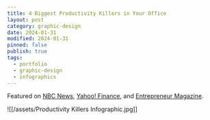 ```yaml
---
title: 4 Biggest Productivity Killers in Your Office
layout: post
category: graphic-design
date: 2024-01-31
modified: 2024-01-31
pinned: false
publish: true
tags:
  - portfolio
  - graphic-design
  - infographics
---
```


Featured on [NBC News](https://www.nbcnews.com/id/wbna55160898), [Yahoo! Finance](https://finance.yahoo.com/news/4-biggest-productivity-killers-office-202000004.html), and [Entrepreneur Magazine](https://www.entrepreneur.com/living/the-4-biggest-productivity-killers-in-your-office/233818).

![[/assets/Productivity Killers Infographic.jpg]]
